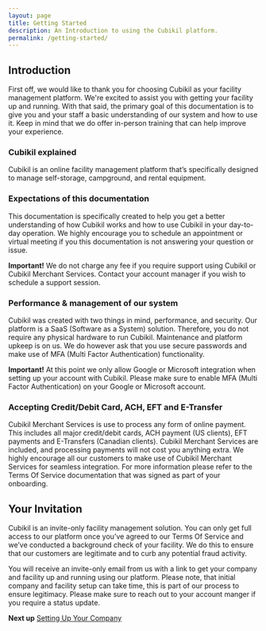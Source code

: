 ```yaml
---
layout: page
title: Getting Started
description: An Introduction to using the Cubikil platform.
permalink: /getting-started/
---
```


<h2 class="mb-3 fs-2">Introduction</h2>

<p class="lead mb-4">First off, we would like to thank you for choosing Cubikil as your facility management platform. We're excited to assist you with getting your facility up and running. With that said, the primary goal of this documentation is to give you and your staff a basic understanding of our system and how to use it. Keep in mind that we do offer in-person training that can help improve your experience.</p>

<h3 class="mb-3 fs-4">Cubikil explained</h3>

<p class="mb-4">Cubikil is an online facility management platform that’s specifically designed to manage self-storage, campground, and rental equipment.</p>

<h3 class="mb-3 fs-4">Expectations of this documentation</h3>

<p class="mb-4">This documentation is specifically created to help you get a better understanding of how Cubikil works and how to use Cubikil in your day-to-day operation. We highly encourage you to schedule an appointment or virtual meeting if you this documentation is not answering your question or issue.</p>

<div class="alert bg-grad-2 text-white mb-4" role="alert">
<i class="fa-solid fa-circle-exclamation"></i>
  <b class="mx-2">Important!</b>
We do not charge any fee if you require support using Cubikil or Cubikil Merchant Services. Contact your account manager if you wish to schedule a support session.
</div>

<h3 class="mb-3 fs-4">Performance & management of our system</h3>

<p class="mb-4">Cubikil was created with two things in mind, performance, and security. Our platform is a SaaS (Software as a System) solution. Therefore, you do not require any physical hardware to run Cubikil. Maintenance and platform upkeep is on us. We do however ask that you use secure passwords and make use of MFA (Multi Factor Authentication) functionality. </p>

<div class="alert bg-grad-2 text-white mb-4" role="alert">
<i class="fa-solid fa-circle-exclamation"></i>
  <b class="mx-2">Important!</b>
At this point we only allow Google or Microsoft integration when setting up your account with Cubikil. Please make sure to enable MFA (Multi Factor Authentication) on your Google or Microsoft account. 
</div>

<h3 class="mb-3 fs-4">Accepting Credit/Debit Card, ACH, EFT and E-Transfer</h3>

<p class="mb-4">Cubikil Merchant Services is use to process any form of online payment. This includes all major credit/debit cards, ACH payment (US clients), EFT payments and E-Transfers (Canadian clients). Cubikil Merchant Services are included, and processing payments will not cost you anything extra. We highly encourage all our customers to make use of Cubikil Merchant Services for seamless integration. For more information please refer to the Terms Of Service documentation that was signed as part of your onboarding. </p>

<h2 class="mb-3 fs-2" id="invitation">Your Invitation</h2>

Cubikil is an invite-only facility management solution. You can only get full access to our platform once you’ve agreed to our Terms Of Service and we’ve conducted a background check of your facility. We do this to ensure that our customers are legitimate and to curb any potential fraud activity.

<p class="mb-5">You will receive an invite-only email from us with a link to get your company and facility up and running using our platform. Please note, that initial company and facility setup can take time, this is part of our process to ensure legitimacy. Please make sure to reach out to your account manger if you require a status update.</p>

<div class="bg-light rounded-3 p-3 d-flex flex-row justify-content-between">
<b>Next up</b>
<span>
<a href="{{ "/company-setup/" | relative_url }}" class="text-decoration-none fw-bold">Setting Up Your Company</a>
</span>
</div>